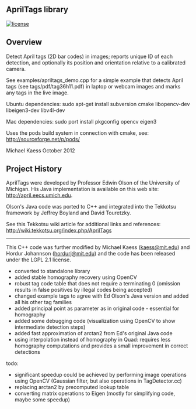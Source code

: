 ## AprilTags library

[![license](https://img.shields.io/badge/license-LGPL%202.1-blue.svg)](https://www.gnu.org/licenses/old-licenses/lgpl-2.1.en.html)

## Overview

Detect April tags (2D bar codes) in images; reports unique ID of each
detection, and optionally its position and orientation relative to a
calibrated camera.

See examples/apriltags_demo.cpp for a simple example that detects
April tags (see tags/pdf/tag36h11.pdf) in laptop or webcam images and
marks any tags in the live image.

Ubuntu dependencies:
sudo apt-get install subversion cmake libopencv-dev libeigen3-dev libv4l-dev

Mac dependencies:
sudo port install pkgconfig opencv eigen3

Uses the pods build system in connection with cmake, see:
http://sourceforge.net/p/pods/

Michael Kaess
October 2012

## Project History

AprilTags were developed by Professor Edwin Olson of the University of
Michigan.  His Java implementation is available on this web site:
  http://april.eecs.umich.edu.

Olson's Java code was ported to C++ and integrated into the Tekkotsu
framework by Jeffrey Boyland and David Touretzky.

See this Tekkotsu wiki article for additional links and references:
  http://wiki.tekkotsu.org/index.php/AprilTags

----------------------------

This C++ code was further modified by
Michael Kaess (kaess@mit.edu) and Hordur Johannson (hordurj@mit.edu)
and the code has been released under the LGPL 2.1 license.

- converted to standalone library
- added stable homography recovery using OpenCV
- robust tag code table that does not require a terminating 0
  (omission results in false positives by illegal codes being accepted)
- changed example tags to agree with Ed Olson's Java version and added
  all his other tag families
- added principal point as parameter as in original code - essential
  for homography
- added some debugging code (visualization using OpenCV to show
  intermediate detection steps)
- added fast approximation of arctan2 from Ed's original Java code
- using interpolation instead of homography in Quad: requires less
  homography computations and provides a small improvement in correct
  detections

todo:
- significant speedup could be achieved by performing image operations
  using OpenCV (Gaussian filter, but also operations in
  TagDetector.cc)
- replacing arctan2 by precomputed lookup table
- converting matrix operations to Eigen (mostly for simplifying code,
  maybe some speedup)
